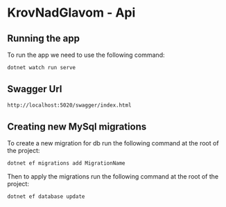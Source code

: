 # KrovNadGlavom - Api

## Running the app

To run the app we need to use the following command:

```bash
dotnet watch run serve
```

## Swagger Url

```bash
http://localhost:5020/swagger/index.html
```

## Creating new MySql migrations

To create a new migration for db run the following command at the root of the project:

```bash
dotnet ef migrations add MigrationName
```

Then to apply the migrations run the following command at the root of the project:

```bash
dotnet ef database update
```
